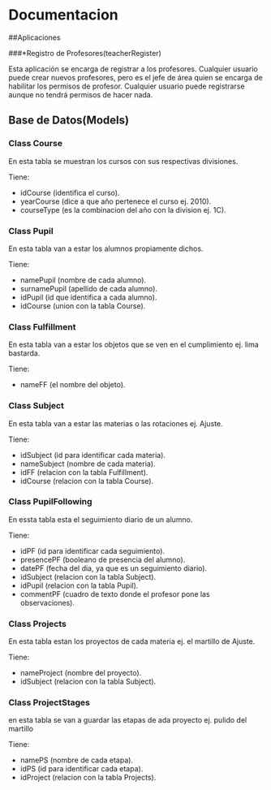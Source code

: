 # Documentacion

##Aplicaciones

###*Registro de Profesores(teacherRegister)

Esta aplicación se encarga de registrar a los profesores. Cualquier usuario puede crear nuevos profesores, pero es el jefe de área quien se encarga de habilitar los permisos de profesor. Cualquier usuario puede registrarse aunque no tendrá permisos de hacer nada.

## Base de Datos(Models)

### Class Course

En esta tabla se muestran los cursos con sus respectivas divisiones.

Tiene:
- idCourse (identifica el curso).
- yearCourse (dice a que año pertenece el curso ej. 2010).
- courseType (es la combinacion del año con la division ej. 1C).

### Class Pupil

En esta tabla  van a estar los alumnos propiamente dichos.

Tiene:
- namePupil (nombre de cada alumno).
- surnamePupil (apellido de cada alumno).
- idPupil (id que identifica a cada alumno).
- idCourse (union con la tabla Course).

### Class Fulfillment

En esta tabla van a estar los objetos que se ven en el cumplimiento ej. lima bastarda.

Tiene:
- nameFF (el nombre del objeto).

### Class Subject

En esta tabla van a estar las materias o las rotaciones ej. Ajuste.

Tiene:
- idSubject (id para identificar cada materia).
- nameSubject (nombre de cada materia).
- idFF (relacion con la tabla Fulfillment).
- idCourse (relacion con la tabla Course).

### Class PupilFollowing

En essta tabla esta el seguimiento diario de un alumno.

Tiene:
- idPF (id para identificar cada seguimiento).
- presencePF (booleano de presencia del alumno).
- datePF (fecha del dia, ya que es un seguimiento diario).
- idSubject (relacion con la tabla Subject).
- idPupil (relacion con la tabla Pupil).
- commentPF (cuadro de texto donde el profesor pone las observaciones).

### Class Projects

En esta tabla estan los proyectos de cada materia ej. el martillo de Ajuste.

Tiene:
- nameProject (nombre del proyecto).
- idSubject (relacion con la tabla Subject).

### Class ProjectStages

en esta tabla se van a guardar las etapas de ada proyecto ej. pulido del martillo

Tiene:
- namePS (nombre de cada etapa).
- idPS (id para identificar cada etapa).
- idProject (relacion con la tabla Projects).
